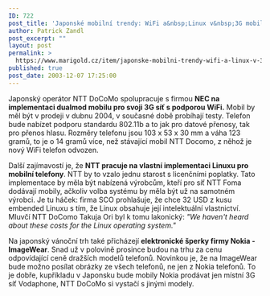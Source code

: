 ```yaml
---
ID: 722
post_title: 'Japonské mobilní trendy: WiFi a&nbsp;Linux v&nbsp;3G mobilech, Nokia ImageWear'
author: Patrick Zandl
post_excerpt: ""
layout: post
permalink: >
  https://www.marigold.cz/item/japonske-mobilni-trendy-wifi-a-linux-v-3g-mobilech-nokia-imagewear
published: true
post_date: 2003-12-07 17:25:00
---
```

<P>Japonský operátor NTT DoCoMo spolupracuje s firmou <STRONG>NEC na implementaci dualmod mobilu pro svoji 3G síť s podporou WiFi.</STRONG> Mobil by měl být v prodeji v dubnu 2004, v současné době probíhají testy. Telefon bude nabízet podporu standardu 802.11b a to jak pro datové přenosy, tak pro přenos hlasu. Rozměry telefonu jsou 103 x 53 x 30 mm a váha 123 gramů, to je o 14 gramů více, než stávající mobil NTT Docomo, z něhož je nový WiFi telefon odvozen. </P>
<P>Další zajímavostí je, že <STRONG>NTT pracuje na vlastní implementaci Linuxu pro mobilní telefony</STRONG>. NTT by to vzalo jednu starost s licenčními poplatky. Tato implementace by měla být nabízená výrobcům, kteří pro síť NTT Foma dodávají mobily, ačkoliv volba systému by měla být už na samotném výrobci. Je tu háček: firma SCO prohlašuje, že chce 32 USD z kusu embended Linuxu s tím, že Linux obsahuje její intelektuální vlastnictví. Mluvčí NTT DoComo Takuja Ori byl k tomu lakonický: <EM>"We haven't heard about these costs for the Linux operating system."</EM></P>
<P>Na japonský vánoční trh také přicházejí <STRONG>elektronické šperky firmy Nokia - ImageWear</STRONG>. Snad už v polovině prosince budou na trhu za cenu odpovídající ceně dražších modelů telefonů. Novinkou je, že na ImageWear bude možno posílat obrázky ze všech telefonů, ne jen z Nokia telefonů. To je dobře, kupříkladu v Japonsku bude mobily Nokia prodávat jen místní 3G síť Vodaphone, NTT DoCoMo si vystačí s jinými modely. </P>